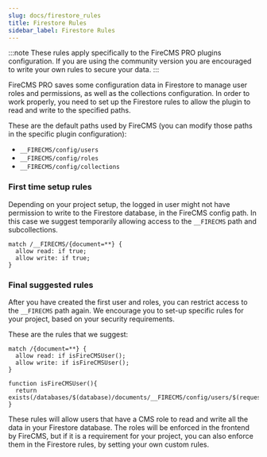 ```yaml
---
slug: docs/firestore_rules
title: Firestore Rules
sidebar_label: Firestore Rules
---
```


:::note
These rules apply specifically to the FireCMS PRO plugins configuration. If you are using the community version
you are encouraged to write your own rules to secure your data.
:::

FireCMS PRO saves some configuration data in Firestore to manage user roles and permissions, as well as the
collections configuration. In order to work properly, you need to set up the Firestore rules to allow
the plugin to read and write to the specified paths.

These are the default paths used by FireCMS (you can modify those paths in the specific plugin configuration):

- `__FIRECMS/config/users`
- `__FIRECMS/config/roles`
- `__FIRECMS/config/collections`

### First time setup rules

Depending on your project setup, the logged in user might not have permission to write to the Firestore database,
in the FireCMS config path. In this case we suggest temporarily allowing access to the `__FIRECMS` path and
subcollections.

```
match /__FIRECMS/{document=**} {
  allow read: if true;
  allow write: if true;
}
```

### Final suggested rules

After you have created the first user and roles, you can restrict access to the `__FIRECMS` path again.
We encourage you to set-up specific rules for your project, based on your security requirements.

These are the rules that we suggest:

```
match /{document=**} {
  allow read: if isFireCMSUser();
  allow write: if isFireCMSUser();
}

function isFireCMSUser(){
  return exists(/databases/$(database)/documents/__FIRECMS/config/users/$(request.auth.token.email));
}
```

These rules will allow users that have a CMS role to read and write all the data in your Firestore database.
The roles will be enforced in the frontend by FireCMS, but if it is a requirement for your project, you can also
enforce them in the Firestore rules, by setting your own custom rules.

